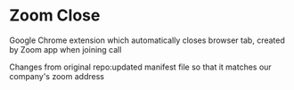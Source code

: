 # Zoom Close

Google Chrome extension which automatically closes browser tab, created by Zoom app when joining call

Changes from original repo:updated manifest file so that it matches our company's zoom address
